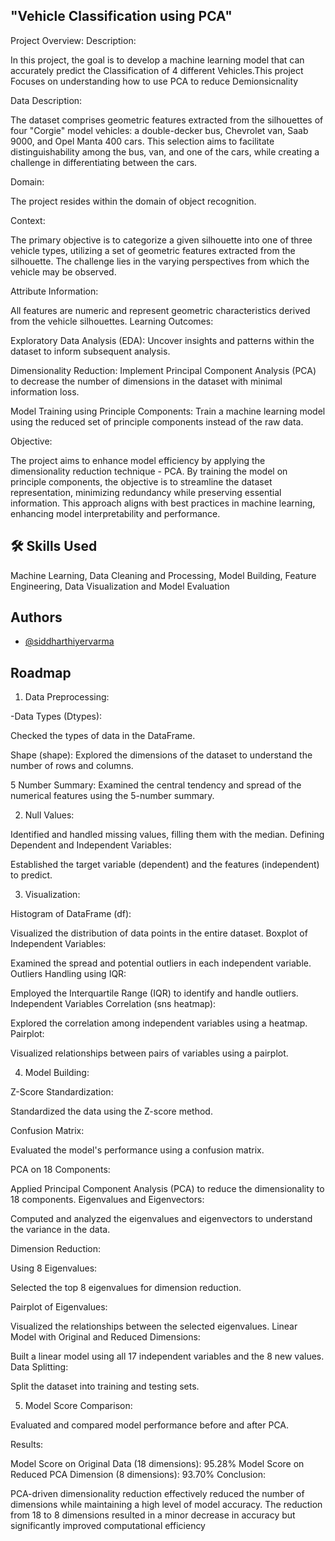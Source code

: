 ## "Vehicle Classification using PCA"




 
Project Overview:
Description:

In this project, the goal is to develop a machine learning model that can accurately predict the Classification of 4 different Vehicles.This project Focuses on understanding how to use PCA to reduce Demionsicnality 

Data Description:

The dataset comprises geometric features extracted from the silhouettes of four "Corgie" model vehicles: a double-decker bus, Chevrolet van, Saab 9000, and Opel Manta 400 cars. This selection aims to facilitate distinguishability among the bus, van, and one of the cars, while creating a challenge in differentiating between the cars.

Domain:

The project resides within the domain of object recognition.

Context:

The primary objective is to categorize a given silhouette into one of three vehicle types, utilizing a set of geometric features extracted from the silhouette. The challenge lies in the varying perspectives from which the vehicle may be observed.

Attribute Information:

All features are numeric and represent geometric characteristics derived from the vehicle silhouettes.
Learning Outcomes:

Exploratory Data Analysis (EDA): Uncover insights and patterns within the dataset to inform subsequent analysis.

Dimensionality Reduction: Implement Principal Component Analysis (PCA) to decrease the number of dimensions in the dataset with minimal information loss.

Model Training using Principle Components: Train a machine learning model using the reduced set of principle components instead of the raw data.

Objective:

The project aims to enhance model efficiency by applying the dimensionality reduction technique - PCA. By training the model on principle components, the objective is to streamline the dataset representation, minimizing redundancy while preserving essential information. This approach aligns with best practices in machine learning, enhancing model interpretability and performance.

## 🛠 Skills Used 
Machine Learning,
Data Cleaning and Processing,
Model Building,
Feature Engineering,
Data Visualization and
Model Evaluation


## Authors

- [@siddharthiyervarma](https://www.github.com/siddharthiyervarma)


## Roadmap
1. Data Preprocessing:

-Data Types (Dtypes):

Checked the types of data in the DataFrame.

Shape (shape):
Explored the dimensions of the dataset to understand the number of rows and columns.

5 Number Summary:
Examined the central tendency and spread of the numerical features using the 5-number summary.

2. Null Values:

Identified and handled missing values, filling them with the median.
Defining Dependent and Independent Variables:

Established the target variable (dependent) and the features (independent) to predict.

3. Visualization:

Histogram of DataFrame (df):

Visualized the distribution of data points in the entire dataset.
Boxplot of Independent Variables:

Examined the spread and potential outliers in each independent variable.
Outliers Handling using IQR:

Employed the Interquartile Range (IQR) to identify and handle outliers.
Independent Variables Correlation (sns heatmap):

Explored the correlation among independent variables using a heatmap.
Pairplot:

Visualized relationships between pairs of variables using a pairplot.

4. Model Building:

Z-Score Standardization:

Standardized the data using the Z-score method.

Confusion Matrix:

Evaluated the model's performance using a confusion matrix.

PCA on 18 Components:

Applied Principal Component Analysis (PCA) to reduce the dimensionality to 18 components.
Eigenvalues and Eigenvectors:

Computed and analyzed the eigenvalues and eigenvectors to understand the variance in the data.

Dimension Reduction:

Using 8 Eigenvalues:

Selected the top 8 eigenvalues for dimension reduction.

Pairplot of Eigenvalues:

Visualized the relationships between the selected eigenvalues.
Linear Model with Original and Reduced Dimensions:

Built a linear model using all 17 independent variables and the 8 new values.
Data Splitting:

Split the dataset into training and testing sets.

5. Model Score Comparison:

Evaluated and compared model performance before and after PCA.

Results:

Model Score on Original Data (18 dimensions): 95.28%
Model Score on Reduced PCA Dimension (8 dimensions): 93.70%
Conclusion:

PCA-driven dimensionality reduction effectively reduced the number of dimensions while maintaining a high level of model accuracy. The reduction from 18 to 8 dimensions resulted in a minor decrease in accuracy but significantly improved computational efficiency
